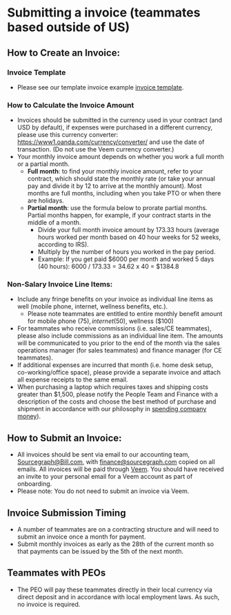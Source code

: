 # Submitting a invoice (teammates based outside of US)

## How to Create an Invoice:

### Invoice Template

- Please see our template invoice example [invoice template](https://docs.google.com/spreadsheets/d/1EPYH0nfMSdLE1Eq83eH01SPiuMbfTMiy0W2qS0OZnuo/edit?usp=sharing).

### How to Calculate the Invoice Amount

- Invoices should be submitted in the currency used in your contract (and USD by default), if expenses were purchased in a different currency, please use this currency converter: https://www1.oanda.com/currency/converter/ and use the date of transaction. (Do not use the Veem currency converter.)
- Your monthly invoice amount depends on whether you work a full month or a partial month.
  - **Full month**: to find your monthly invoice amount, refer to your contract, which should state the monthly rate (or take your annual pay and divide it by 12 to arrive at the monthly amount). Most months are full months, including when you take PTO or when there are holidays.
  - **Partial month**: use the formula below to prorate partial months. Partial months happen, for example, if your contract starts in the middle of a month.
    - Divide your full month invoice amount by 173.33 hours (average hours worked per month based on 40 hour weeks for 52 weeks, according to IRS).
    - Multiply by the number of hours you worked in the pay period.
    - Example: If you get paid $6000 per month and worked 5 days (40 hours): 6000 / 173.33 = 34.62 x 40 = $1384.8

### Non-Salary Invoice Line Items:

- Include any fringe benefits on your invoice as individual line items as well (mobile phone, internet, wellness benefits, etc.).
  - Please note teammates are entitled to entire monthly benefit amount for mobile phone ($75), internet ($50), wellness ($100)
- For teammates who receive commissions (i.e. sales/CE teammates), please also include commissions as an individual line item. The amounts will be communicated to you prior to the end of the month via the sales operations manager (for sales teammates) and finance manager (for CE teammates).
- If additional expenses are incurred that month (i.e. home desk setup, co-working/office space), please provide a separate invoice and attach all expense receipts to the same email.
- When purchasing a laptop which requires taxes and shipping costs greater than $1,500, please notify the People Team and Finance with a description of the costs and choose the best method of purchase and shipment in accordance with our philosophy in [spending company money](spending-company-money.md)).

## How to Submit an Invoice:

- All invoices should be sent via email to our accounting team, <a href="mailto:Sourcegraph@Bill.com?cc=finance@sourcegraph.com">Sourcegraph@Bill.com, with finance@sourcegraph.com copied</a> on all emails. All invoices will be paid through [Veem](https://www.veem.com/). You should have received an invite to your personal email for a Veem account as part of onboarding.
- Please note: You do not need to submit an invoice via Veem.

## Invoice Submission Timing

- A number of teammates are on a contracting structure and will need to submit an invoice once a month for payment.
- Submit monthly invoices as early as the 28th of the current month so that payments can be issued by the 5th of the next month.

## Teammates with PEOs

- The PEO will pay these teammates directly in their local currency via direct deposit and in accordance with local employment laws. As such, no invoice is required.
